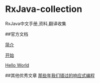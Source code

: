 # RxJava-collection
RxJava中文手册,资料,翻译收集

##官方文档

[简介](offical/1_introduction.md)

[开始](2_getting_started.md)

[Hello World](3_how_to_use_rxjava.md)


##其他优秀文章
[那些年我们错过的响应式编程](https://github.com/benjycui/introrx-chinese-edition)